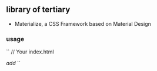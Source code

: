 ## library of tertiary
* Materialize, a CSS Framework based on Material Design

### usage
``
// Your index.html
<link
    rel="stylesheet"
    href="https://fonts.googleapis.com/icon?family=Material+Icons"
 />
 
<gasco-button>
  <i class="material-icons" slot="start">add</i>
  <!-- Here your text -->
</gasco-button>
``
